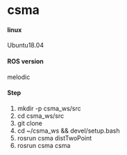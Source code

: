 # csma

#### linux
Ubuntu18.04

#### ROS version
melodic

#### Step
1. mkdir -p csma_ws/src
2. cd csma_ws/src
3. git clone 
4. cd ~/csma_ws && devel/setup.bash
5. rosrun csma distTwoPoint
6. rosrun csma csma
